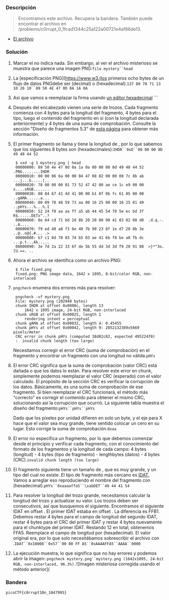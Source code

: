 ### Descripción

> Encontramos este archivo. Recupera la bandera. También puede encontrar el archivo en /problems/c0rrupt_0_1fcad1344c25a122a00721e4af86de13.

- [El archivo](https://github.com/HHousen/PicoCTF-2019/tree/24b0981c72638c12f9a8572f81e1abbcf8de306d/Forensics/c0rrupt/mystery/README.md)
    

### Solución

1. Marcar el no indica nada. Sin embargo, al ver el archivo misterioso se muestra que parece una imagen PNG:`file mystery``head`

2. La [especificación PNG](https://www.w3.(los primeros ocho bytes de un flujo de datos PNGdebe ser (decimal) o (hexadecimal).`137 80 78 71 13 10 26 10``89 50 4E 47 0D 0A 1A 0A`
    
3. Así que vamos a reemplazar la firma usando [un editor hexadecimal](https://hexed.it/)    ```
    
4. Después del encabezado vienen una serie de trozos. Cada fragmento comienza con 4 bytes para la longitud del fragmento, 4 bytes para el tipo, luego el contenido del fragmento en sí (con la longitud declarada anteriormente) y 4 bytes de una suma de comprobación. Consulte la sección "Diseño de fragmentos 5.3" de [esta página](https://www.w3.org/TR/2003/REC-PNG-20031110/#5Chunk-layout) para obtener más información.
    
5. El primer fragmento se llama y tiene la longitud de , por lo que sabemos que los siguientes 8 bytes son (hexadecimales):`IHDR``0xD``00 00 00 0D 49 48 44 52`
    
    
    
    ```
     $ xxd -g 1 mystery.png | head
     00000000: 89 50 4e 47 0d 0a 1a 0a 00 00 00 0d 49 48 44 52  .PNG........IHDR
     00000010: 00 00 06 6a 00 00 04 47 08 02 00 00 00 7c 8b ab  ...j...G.....|..
     00000020: 78 00 00 00 01 73 52 47 42 00 ae ce 1c e9 00 00  x....sRGB.......
     00000030: 00 04 67 41 4d 41 00 00 b1 8f 0b fc 61 05 00 00  ..gAMA......a...
     00000040: 00 09 70 48 59 73 aa 00 16 25 00 00 16 25 01 49  ..pHYs...%...%.I
     00000050: 52 24 f0 aa aa ff a5 ab 44 45 54 78 5e ec bd 3f  R$......DETx^..?
     00000060: 8e 64 cd 71 bd 2d 8b 20 20 80 90 41 83 02 08 d0  .d.q.-.  ..A....
     00000070: f9 ed 40 a0 f3 6e 40 7b 90 23 8f 1e d7 20 8b 3e  ..@..n@{.#... .>
     00000080: b7 c1 0d 70 03 74 b5 03 ae 41 6b f8 be a8 fb dc  ...p.t...Ak.....
     00000090: 3e 7d 2a 22 33 6f de 5b 55 dd 3d 3d f9 20 91 88  >}*"3o.[U.==. ..
    ```
6. Ahora el archivo se identifica como un archivo PNG:

    
    ```
     $ file fixed.png
     fixed.png: PNG image data, 1642 x 1095, 8-bit/color RGB, non-interlaced
    ```
    
7. `pngcheck` enumera dos errores más para resolver:
    
    ```
     pngcheck -vf mystery.png
     File: mystery.png (202940 bytes)
     chunk IHDR at offset 0x0000c, length 13
         1642 x 1095 image, 24-bit RGB, non-interlaced
     chunk sRGB at offset 0x00025, length 1
         rendering intent = perceptual
     chunk gAMA at offset 0x00032, length 4: 0.45455
     chunk pHYs at offset 0x00042, length 9: 2852132389x5669 pixels/meter
     CRC error in chunk pHYs (computed 38d82c82, expected 495224f0)
     :  invalid chunk length (too large)
    ```
    
    Necesitamos corregir el error CRC (suma de comprobación) en el fragmento y encontrar un fragmento con una longitud no válida.`pHYs`
    
8. El error CRC significa que la suma de comprobación (valor CRC) está dañada o que los datos lo están. Para resolver este error en chunk, simplemente podemos reemplazar el valor CRC (esperado) con el valor calculado. El propósito de la sección CRC es verificar la corrupción de los datos. Básicamente, es una suma de comprobación de ese fragmento. Si bien reemplazar el CRC funcionará, el método más "correcto" es corregir el contenido para obtener el mismo CRC, solucionando así la corrupción que ocurrió. La siguiente tabla muestra el diseño del fragmento:`pHYs``pHYs``pHYs`
    

    Dado que los píxeles por unidad difieren en solo un byte, y el eje para X hace que el valor sea muy grande, tiene sentido colocar un cero en su lugar. Esto corrige la suma de comprobación.`0xaa`
    

9. El error no especifica un fragmento, por lo que debemos comenzar desde el principio y verificar cada fragmento, con el conocimiento del formato de los fragmentos y la longitud de cada campo: 4 bytes (longitud) - 4 bytes (tipo de fragmento) - lengthbytes (datos) - 4 bytes (CRC).`invalid chunk length (too large)`
    
10. El fragmento siguiente tiene un tamaño de , que es muy grande, y un tipo del cual no existe. El tipo de fragmento más cercano es [IDAT.](https://www.w3.org/TR/2003/REC-PNG-20031110/#11IDAT) Vamos a arreglar eso reproduciendo el nombre del fragmento con (hexadecimal).`pHYs``0xaaaaffa5``\xabDET``49 44 41 54`
    
11. Para resolver la longitud del trozo grande, necesitamos calcular la longitud del trozo y actualizar su valor. Los trozos deben ser consecutivos, así que busquemos el siguiente. Encontramos el siguiente IDAT en offset . El primer IDAT estaba en offset . La diferencia es FFB1. Debemos restar 4 bytes para el campo de longitud del segundo IDAT, restar 4 bytes para el CRC del primer IDAT y restar 4 bytes nuevamente para el chunktype del primer IDAT. Restando 12 en total, obtenemos FFA5. Reemplace el campo de longitud por (hexadecimal). El valor original era, por lo que solo necesitábamos sobrescribir el archivo con .`IDAT``0x10008``0x57``00 00 FF A5``0xAAAAFFA5``AAAA``0000`
    
12. La ejecución muestra, lo que significa que no hay errores y podemos abrir la imagen: `pngcheck mystery.png``mystery.png (1642x1095, 24-bit RGB, non-interlaced, 96.3%).`![Imagen misteriosa corregida usando el método anterior](
    

### Bandera

`picoCTF{c0rrupt10n_1847995}`